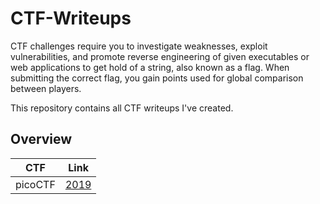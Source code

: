 # CTF-Writeups

CTF challenges require you to investigate weaknesses, exploit vulnerabilities, and promote reverse engineering of given executables or web applications to get hold of a string, also known as a flag. When submitting the correct flag, you gain points used for global comparison between players.

This repository contains all CTF writeups I've created.

## Overview

CTF     | Link
--------|----------
picoCTF | [2019](picoCTF/2019/)
